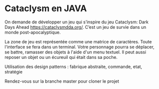 # Cataclysm en JAVA
On demande de développer un jeu qui s’inspire du jeu Cataclysm: Dark Days Ahead https://cataclysmdda.org/. C’est un jeu de survie dans un monde post-apocalyptique.

La zone de jeu est représentée comme une matrice de caractères. Toute l'interface se fera dans un
terminal. Votre personnage pourra se déplacer, se battre, ramasser des objets à l'aide d'un menu
textuel. Il peut aussi reposer un objet ou un écureuil qui était dans sa poche.

Utilisation des design patterns : fabrique abstraite, commande, etat, stratégie

Rendez-vous sur la branche master pour cloner le projet

